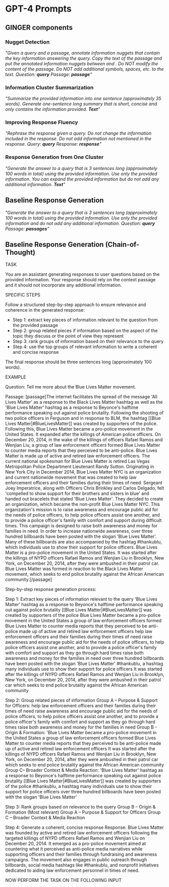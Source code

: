 # GPT-4 Prompts

## GINGER components

### Nugget Detection

*"Given a query and a passage, annotate information nuggets that contain the key information answering the query. Copy the text of the passage and put the annotated information nuggets between <IN> and </IN>. Do NOT modify the content of the passage. Do NOT add additional symbols, spaces, etc. to the text. Question: **query** Passage: **passage**"*

### Information Cluster Summarization

*"Summarize the provided information into one sentence (approximately 35 words). Generate one-sentence long summary that is short, concise and only contains the information provided. **Text**"*

### Improving Response Fluency

*"Rephrase the response given a query. Do not change the information included in the response. Do not add information not mentioned in the response. Query: **query** Response: **response**"*

### Response Generation from One Cluster

*"Generate the answer to a query that is 3 sentences long (approximately 100 words in total) using the provided information. Use only the provided information. You can expand the provided information but do not add any additional information. **Text**"*

## Baseline Response Generation

*"Generate the answer to a query that is 3 sentences long (approximately 100 words in total) using the provided information. Use only the provided information and do not add any additional information. Question: **query** Passage: **passages**"*

## Baseline Response Generation (Chain-of-Thought)

TASK

You are an assistant generating responses to user questions based on the provided information. Your response should rely on the context passage and it should not incorporate any additional information.

SPECIFIC STEPS

Follow a structured step-by-step approach to ensure relevance and coherence in the generated response:
- Step 1: extract key pieces of information relevant to the question from the provided passage
- Step 2: group related pieces if information based on the aspect of the topic they discuss or the point of view they represent
- Step 3: rank groups of information based on their relevance to the query
- Step 4: use the top groups of relevant information to write a coherent and concise response

The final response should be three sentences long (approximately 100 words).

EXAMPLE

Question: Tell me more about the Blue Lives Matter movement.

Passage: [passage]The internet facilitates the spread of the message 'All Lives Matter' as a response to the Black Lives Matter hashtag as well as the 'Blue Lives Matter' hashtag as a response to Beyonce's halftime performance speaking out against police brutality.
Following the shooting of two police officers in Ferguson and in response to BLM, the hashtag [[Blue Lives Matter|#BlueLivesMatter]] was created by supporters of the police. Following this, Blue Lives Matter became a pro-police movement in the United States. It expanded after the killings of American police officers.
On December 20, 2014, in the wake of the killings of officers Rafael Ramos and Wenjian Liu, a group of law enforcement officers formed Blue Lives Matter to counter media reports that they perceived to be anti-police. Blue Lives Matter is made up of active and retired law enforcement officers. The current national spokesman for Blue Lives Matter is retired Las Vegas Metropolitan Police Department Lieutenant Randy Sutton.
Originating in New York City in December 2014, Blue Lives Matter NYC is an organization and current nationwide movement that was created to help law enforcement officers and their families during their times of need. Sergeant Joey Imperatrice, along with Officers Chris Brinkley and Carlos Delgado, felt 'compelled to show support for their brothers and sisters in blue' and handed out bracelets that stated 'Blue Lives Matter'. They decided to create an organization, which became the non-profit Blue Lives Matter NYC. This organization's mission is to raise awareness and encourage public aid for the needs of police officers, to help police officers assist one another, and to provide a police officer's family with comfort and support during difficult times. This campaign is designed to raise both awareness and money for families in need. In order to increase nationwide awareness, over three hundred billboards have been posted with the slogan 'Blue Lives Matter'. Many of these billboards are also accompanied by the hashtag #thankublu, which individuals use to show their support for police officers.
Blue Lives Matter is a pro-police movement in the United States. It was started after the killings of NYPD officers Rafael Ramos and Wenjian Liu in Brooklyn, New York, on December 20, 2014, after they were ambushed in their patrol car. Blue Lives Matter was formed in reaction to the Black Lives Matter movement, which seeks to end police brutality against the African American community.[/passage]

Step-by-step response generation process:

Step 1: Extract key pieces of information relevant to the query
'Blue Lives Matter' hashtag as a response to Beyonce's halftime performance speaking out against police brutality
[[Blue Lives Matter|#BlueLivesMatter]] was created by supporters of the police
Blue Lives Matter became a pro-police movement in the United States
a group of law enforcement officers formed Blue Lives Matter to counter media reports that they perceived to be anti-police
made up of active and retired law enforcement officers
help law enforcement officers and their families during their times of need
raise awareness and encourage public aid for the needs of police officers, to help police officers assist one another, and to provide a police officer's family with comfort and support as they go through hard times
raise both awareness and money for the families in need
over three hundred billboards have been posted with the slogan 'Blue Lives Matter'
#thankublu, a hashtag many individuals use to show their support for police officers
It was started after the killings of NYPD officers Rafael Ramos and Wenjian Liu in Brooklyn, New York, on December 20, 2014, after they were ambushed in their patrol car
 which seeks to end police brutality against the African American community

Step 2: Group related pieces of information
Group A – Purpose & Support for Officers:
help law enforcement officers and their families during their times of need
raise awareness and encourage public aid for the needs of police officers, to help police officers assist one another, and to provide a police officer's family with comfort and support as they go through hard times
raise both awareness and money for the families in need
Group B - Origin & Formation:
'Blue Lives Matter became a pro-police movement in the United States
a group of law enforcement officers formed Blue Lives Matter to counter media reports that they perceived to be anti-police
made up of active and retired law enforcement officers
It was started after the killings of NYPD officers Rafael Ramos and Wenjian Liu in Brooklyn, New York, on December 20, 2014, after they were ambushed in their patrol car
which seeks to end police brutality against the African American community
Group C– Broader Context & Media Reaction:
'Blue Lives Matter' hashtag as a response to Beyonce's halftime performance speaking out against police brutality
[[Blue Lives Matter|#BlueLivesMatter]] was created by supporters of the police
#thankublu, a hashtag many individuals use to show their support for police officers
over three hundred billboards have been posted with the slogan 'Blue Lives Matter'

Step 3: Rank groups based on relevance to the query
Group B – Origin & Formation (Most relevant)
Group A – Purpose & Support for Officers
Group C – Broader Context & Media Reaction

Step 4: Generate a coherent, concise response
Response: Blue Lives Matter was founded by active and retired law enforcement officers following the targeted killings of NYPD officers Rafael Ramos and Wenjian Liu on December 20, 2014. It emerged as a pro-police movement aimed at countering what it perceived as anti-police media narratives while supporting officers and their families through fundraising and awareness campaigns. The movement also engages in public outreach through billboards, social media hashtags like #thankublu, and nonprofit initiatives dedicated to aiding law enforcement personnel in times of need.

NOW PERFORM THE TASK ON THE FOLLOWING INPUT
